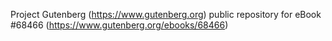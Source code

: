 Project Gutenberg (https://www.gutenberg.org) public repository for eBook #68466 (https://www.gutenberg.org/ebooks/68466)

